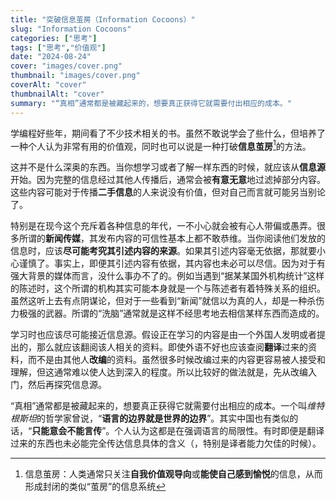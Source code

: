 ```yaml
---
title: "突破信息茧房（Information Cocoons）"
slug: "Information Cocoons"
categories: ["思考"]
tags: ["思考","价值观"]
date: "2024-08-24"
cover: "images/cover.png"
thumbnail: "images/cover.png"
coverAlt: "cover"
thumbnailAlt: "cover"
summary: "“真相”通常都是被藏起来的，想要真正获得它就需要付出相应的成本。"
---
```


学编程好些年，期间看了不少技术相关的书。虽然不敢说学会了些什么，但培养了一种个人认为非常有用的价值观，同时也可以说是一种打破**信息茧房**[^1]的方法。

[^1]: 信息茧房：人类通常只关注**自我价值观导向**或**能使自己感到愉悦**的信息，从而形成封闭的类似“茧房”的信息系统

这并不是什么深奥的东西。当你想学习或者了解一样东西的时候，就应该从**信息源**开始。因为完整的信息经过其他人传播后，通常会被**有意无意**地过滤掉部分内容。这些内容可能对于传播**二手信息**的人来说没有价值，但对自己而言就可能另当别论了。

特别是在现今这个充斥着各种信息的年代，一不小心就会被有心人带偏或愚弄。很多所谓的**新闻传媒**，其发布内容的可信性基本上都不敢恭维。当你阅读他们发放的信息时，应该**尽可能考究其引述内容的来源**。如果其引述内容毫无依据，那就要小心谨慎了。事实上，即便其引述内容有依据，其内容也未必可以尽信。因为对于有强大背景的媒体而言，没什么事办不了的。例如当遇到“据某某国外机构统计”这样的陈述时，这个所谓的机构其实可能本身就是一个与陈述者有着特殊关系的组织。虽然这听上去有点阴谋论，但对于一些看到“新闻”就信以为真的人，却是一种杀伤力极强的武器。所谓的“洗脑”通常就是这样不经思考地去相信某样东西而造成的。

学习时也应该尽可能接近信息源。假设正在学习的内容是由一个外国人发明或者提出的，那么就应该翻阅该人相关的资料。即使外语不好也应该查阅**翻译**过来的资料，而不是由其他人**改编**的资料。虽然很多时候改编过来的内容更容易被人接受和理解，但这通常难以使人达到深入的程度。所以比较好的做法就是，先从改编入门，然后再探究信息源。

“真相”通常都是被藏起来的，想要真正获得它就需要付出相应的成本。一个叫*维特根斯坦*的哲学家曾说，“**语言的边界就是世界的边界**”。其实中国也有类似的话，“**只能意会不能言传**”。个人认为这都是在强调语言的局限性。有时即便是翻译过来的东西也未必能完全传达信息具体的含义（，特别是译者能力欠佳的时候）。